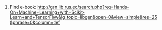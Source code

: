 1. Find e-book:
http://gen.lib.rus.ec/search.php?req=Hands-On+Machine+Learning+with+Scikit-Learn+and+TensorFlow&lg_topic=libgen&open=0&view=simple&res=25&phrase=0&column=def
